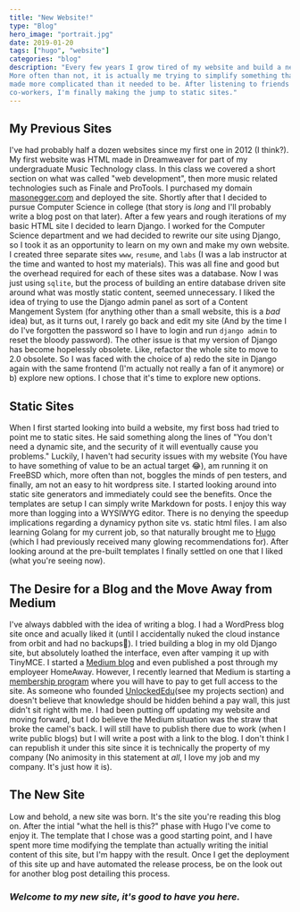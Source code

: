 ```yaml
---
title: "New Website!"
type: "Blog"
hero_image: "portrait.jpg"
date: 2019-01-20
tags: ["hugo", "website"]
categories: "blog"
description: "Every few years I grow tired of my website and build a new one.
More often than not, it is actually me trying to simplify something that I
made more complicated than it needed to be. After listening to friends and 
co-workers, I'm finally making the jump to static sites."
---
```


## My Previous Sites
I've had probably half a dozen websites since my first one in 2012 (I think?). 
My first website was HTML made in Dreamweaver for part of my undergraduate 
Music Technology class. In this class we covered a short section on what was 
called "web development", then more music related technologies such as Finale 
and ProTools. I purchased my domain 
[masonegger.com](https://www.masonegger.com) and deployed the site. Shortly
after that I decided to pursue Computer Science in college (that story is
_long_ and I'll probably write a blog post on that later). After a few years
and rough iterations of my basic HTML site I decided to learn Django. I worked
for the Computer Science department and we had decided to rewrite our site
using Django, so I took it as an opportunity to learn on my own and make my
own website. I created three separate sites `www`, `resume`, and `labs` (I
was a lab instructor at the time and wanted to host my materials). This was all
fine and good but the overhead required for each of these sites was a database.
Now I was just using `sqlite`, but the process of building an entire database
driven site around what was mostly static content, seemed unnecessary. I liked
the idea of trying to use the Django admin panel as sort of a Content Mangement
System (for anything other than a small website, this is a _bad_ idea) but,
as it turns out, I rarely go back and edit my site (And by the time I do I've
forgotten the password so I have to login and run `django admin` to reset the
bloody password). The other issue is that my version of Django has become
hopelessly obsolete. Like, refactor the whole site to move to 2.0 obsolete. So
I was faced with the choice of a) redo the site in Django again with the same
frontend (I'm actually not really a fan of it anymore) or b) explore new
options. I chose that it's time to explore new options.

## Static Sites
When I first started looking into build a website, my first boss had tried to
point me to static sites. He said something along the lines of "You don't need
a dynamic site, and the security of it will eventually cause you problems."
Luckily, I haven't had security issues with my website (You have to have
something of value to be an actual target :joy:), am running it on FreeBSD
which, more often than not, boggles the minds of pen testers, and finally, am 
not an easy to hit wordpress site. I started looking around into static site
generators and immediately could see the benefits. Once the templates are setup
I can simply write Markdown for posts. I enjoy this way more than logging into
a WYSIWYG editor. There is no denying the speedup implications regarding a 
dynamicy python site vs. static html files. I am also learning Golang for my
current job, so that naturally brought me to [Hugo](https://gohugo.io/)
(which I had previously received many glowing recommendations for). After
looking around at the pre-built templates I finally settled on one that I liked
(what you're seeing now).

## The Desire for a Blog and the Move Away from Medium
I've always dabbled with the idea of writing a blog. I had a WordPress blog
site once and acually liked it (until I accidentally nuked the cloud instance
from orbit and had no backups:grimacing:). I tried building a blog in my old
Django site, but absolutely loathed the interface, even after vamping it up
with TinyMCE. I started a [Medium blog](https://medium.com/@masonegger) and
even published a post through my employeer HomeAway. However, I recently
learned that Medium is starting a [membership program](https://medium.com/membership)
 where you will have to pay to get full access to the site. As someone who 
founded [UnlockedEdu](https://unlockededu.org)(see my projects section) and
doesn't believe that knowledge should be hidden behind a pay wall, this just
didn't sit right with me. I had been putting off updating my website and moving forward, but I
do believe the Medium situation was the straw that broke the camel's back. I
will still have to publish there due to work (when I write public blogs) but I
will write a post with a link to the blog. I don't think I can republish it
under this site since it is technically the property of my company (No
animosity in this statement at _all_, I love my job and my company. It's just
how it is).

## The New Site
Low and behold, a new site was born. It's the site you're reading this blog on.
After the intial "what the hell is this?" phase with Hugo I've come to enjoy
it. The template that I chose was a good starting point, and I have spent more
time modifying the template than actually writing the initial content of this
site, but I'm happy with the result. Once I get the deployment of this site
up and have automated the release process, be on the look out for another blog
post detailing this process.

### _Welcome to my new site, it's good to have you here._
